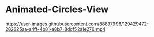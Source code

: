 # Animated-Circles-View

https://user-images.githubusercontent.com/88897996/129429472-282625aa-a4ff-4b81-a8b7-8ddf52a1e276.mp4

